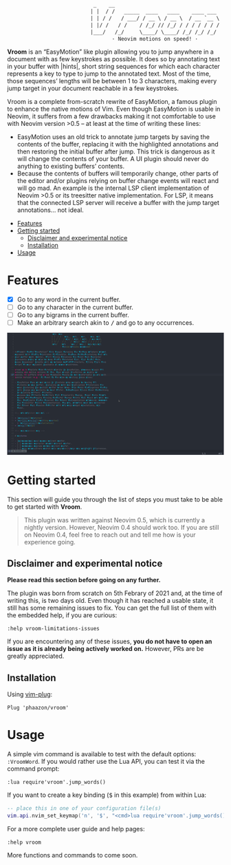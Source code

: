                                 _    __
                               | |  / /   _____  ____   ____    ____ ___
                               | | / /   / ___/ / __ \ / __ \  / __ `__ \
                               | |/ /   / /    / /_/ // /_/ / / / / / / /
                               |___/   /_/     \____/ \____/ /_/ /_/ /_/
                                      · Neovim motions on speed! ·

**Vroom** is an “EasyMotion” like plugin allowing you to jump anywhere in a
document with as few keystrokes as possible. It does so by annotating text in
your buffer with |hints|, short string sequences for which each character
represents a key to type to jump to the annotated text. Most of the time,
those sequences’ lengths will be between 1 to 3 characters, making every jump
target in your document reachable in a few keystrokes.

Vroom is a complete from-scratch rewrite of EasyMotion, a famous plugin to
enhance the native motions of Vim. Even though EasyMotion is usable in
Neovim, it suffers from a few drawbacks making it not comfortable to use with
Neovim version >0.5 – at least at the time of writing these lines:

- EasyMotion uses an old trick to annotate jump targets by saving the
  contents of the buffer, replacing it with the highlighted annotations and
  then restoring the initial buffer after jump. This trick is dangerous as it
  will change the contents of your buffer. A UI plugin should never do anything
  to existing buffers’ contents.
- Because the contents of buffers will temporarily change, other parts of the
  editor and/or plugins relying on buffer change events will react and will go
  mad. An example is the internal LSP client implementation of Neovim >0.5 or
  its treesitter native implementation. For LSP, it means that the connected
  LSP server will receive a buffer with the jump target annotations… not
  ideal.

<!-- vim-markdown-toc GFM -->

* [Features](#features)
* [Getting started](#getting-started)
  * [Disclaimer and experimental notice](#disclaimer-and-experimental-notice)
  * [Installation](#installation)
* [Usage](#usage)

<!-- vim-markdown-toc -->

# Features

- [x] Go to any word in the current buffer.
- [ ] Go to any character in the current buffer.
- [ ] Go to any bigrams in the current buffer.
- [ ] Make an arbitrary search akin to <kbd>/</kbd> and go to any occurrences.

![](.github/img/jump_words_demo.png)

# Getting started

This section will guide you through the list of steps you must take to be able to get started with **Vroom**.

> This plugin was written against Neovim 0.5, which is currently a nightly version. However, Neovim 0.4 should work
> too. If you are still on Neovim 0.4, feel free to reach out and tell me how is your experience going.

## Disclaimer and experimental notice

**Please read this section before going on any further.**

The plugin was born from scratch on 5th Febrary of 2021 and, at the time of writing this, is two days old. Even though
it has reached a usable state, it still has some remaining issues to fix. You can get the full list of them with the
embedded help, if you are curious:

```vim
:help vroom-limitations-issues
```

If you are encountering any of these issues, **you do not have to open an issue as it is already being actively worked
on.** However, PRs are be greatly appreciated.

## Installation

Using [vim-plug](https://github.com/junegunn/vim-plug):

```vim
Plug 'phaazon/vroom'
```

# Usage

A simple vim command is available to test with the default options: `:VroomWord`. If you would rather use the Lua API,
you can test it via the command prompt:

```vim
:lua require'vroom'.jump_words()
```

If you want to create a key binding (<kbd>$</kbd> in this example) from within Lua:

```lua
-- place this in one of your configuration file(s)
vim.api.nvim_set_keymap('n', '$', "<cmd>lua require'vroom'.jump_words()<cr>", silent_noremap_opt)
```

For a more complete user guide and help pages:

```vim
:help vroom
```

More functions and commands to come soon.
